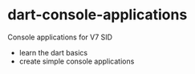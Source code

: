 # dart-console-applications
Console applications for V7 SID

  - learn the dart basics
  - create simple console applications
